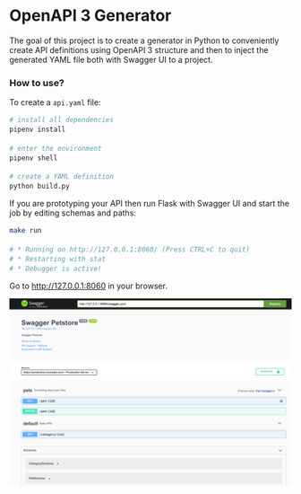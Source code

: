 # OpenAPI 3 Generator

The goal of this project is to create a generator in Python to conveniently create
API definitions using OpenAPI 3 structure and then to inject the generated YAML file
both with Swagger UI to a project.

### How to use?

To create a `api.yaml` file:

```bash
# install all dependencies
pipenv install

# enter the environment
pipenv shell

# create a YAML definition
python build.py
```

If you are prototyping your API then run Flask with Swagger UI and start
the job by editing schemas and paths:

```bash
make run

# * Running on http://127.0.0.1:8060/ (Press CTRL+C to quit)
# * Restarting with stat
# * Debugger is active!
```

Go to http://127.0.0.1:8060 in your browser.

<img src="./examples/screen.png" width="600">
 